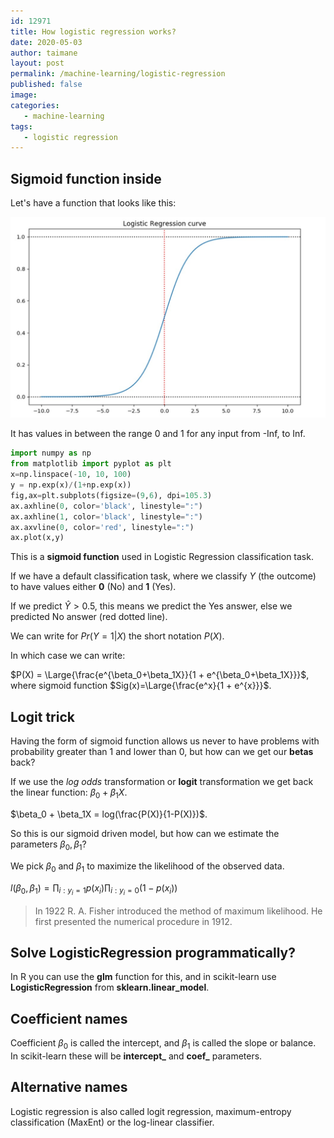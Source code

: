 ```yaml
---
id: 12971
title: How logistic regression works?
date: 2020-05-03
author: taimane
layout: post
permalink: /machine-learning/logistic-regression
published: false
image: 
categories: 
   - machine-learning
tags:
   - logistic regression
---
```

<script type="text/x-mathjax-config">
    MathJax.Hub.Config({
      tex2jax: {
        skipTags: ['script', 'noscript', 'style', 'textarea', 'pre'],
        inlineMath: [['$','$']]
      }
    });
</script>
<script src="https://cdn.mathjax.org/mathjax/latest/MathJax.js?config=TeX-AMS-MML_HTMLorMML" type="text/javascript"></script>

## Sigmoid function inside

Let's have a function that looks like this:

![logistic regression](/wp-content/uploads/2020/05/logistic-regression.jpg)

It has values in between the range 0 and 1 for any input from -Inf, to Inf.

```python
import numpy as np
from matplotlib import pyplot as plt
x=np.linspace(-10, 10, 100)
y = np.exp(x)/(1+np.exp(x))
fig,ax=plt.subplots(figsize=(9,6), dpi=105.3)
ax.axhline(0, color='black', linestyle=":")
ax.axhline(1, color='black', linestyle=":")
ax.axvline(0, color='red', linestyle=":")
ax.plot(x,y)
```

This is a **sigmoid function** used in Logistic Regression classification task.

If we have a default classification task, where we classify $Y$ (the outcome) to have values either **0** (No) and **1** (Yes).

If we predict $\hat Y > 0.5$, this means we predict the Yes answer, else we predicted No answer (red dotted line).

We can write for $Pr(Y=1|X)$ the short notation $P(X)$. 

In which case we can write:

$P(X) = \Large{\frac{e^{\beta_0+\beta_1X}}{1 + e^{\beta_0+\beta_1X}}}$, where sigmoid function $Sig(x)=\Large{\frac{e^x}{1 + e^{x}}}$.

## Logit trick

Having the form of sigmoid function allows us never to have problems with probability greater than 1 and lower than 0, but how can we get our **betas** back?

If we use the _log odds_ transformation or **logit** transformation we get back the linear function: $\beta_0 + \beta_1X$.

$\beta_0 + \beta_1X = log(\frac{P(X)}{1-P(X)})$.

So this is our sigmoid driven model, but how can we estimate the parameters $\beta_0, \beta_1$?

We pick $\beta_0$ and $\beta_1$ to maximize the likelihood of the observed data.

$l(\beta_0, \beta_1)=\displaystyle \prod_{i:y_i=1} p(x_i)\prod_{i:y_i=0} (1-p(x_i))$

> In 1922 R. A. Fisher introduced the method of maximum likelihood. He first presented the numerical procedure in 1912.

## Solve LogisticRegression programmatically?


In R you can use the **glm** function for this, and in scikit-learn use **LogisticRegression** from **sklearn.linear_model**.

## Coefficient names

Coefficient $\beta_0$ is called the intercept, and $\beta_1$ is called the slope or balance. In scikit-learn these will be **intercept_** and **coef_** parameters.

## Alternative names

Logistic regression is also called logit regression, maximum-entropy classification (MaxEnt) or the log-linear classifier.




